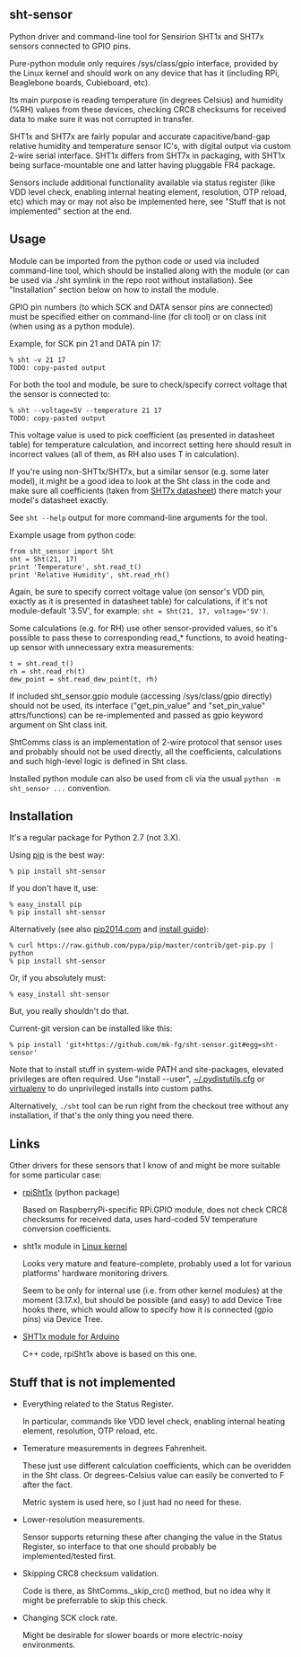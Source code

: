 sht-sensor
--------------------

Python driver and command-line tool for Sensirion SHT1x and SHT7x sensors
connected to GPIO pins.

Pure-python module only requires /sys/class/gpio interface, provided by the
Linux kernel and should work on any device that has it (including RPi,
Beaglebone boards, Cubieboard, etc).

Its main purpose is reading temperature (in degrees Celsius) and humidity (%RH)
values from these devices, checking CRC8 checksums for received data to make
sure it was not corrupted in transfer.

SHT1x and SHT7x are fairly popular and accurate capacitive/band-gap relative
humidity and temperature sensor IC's, with digital output via custom 2-wire
serial interface.
SHT1x differs from SHT7x in packaging, with SHT1x being surface-mountable one
and latter having pluggable FR4 package.

Sensors include additional functionality available via status register (like VDD
level check, enabling internal heating element, resolution, OTP reload, etc)
which may or may not also be implemented here, see "Stuff that is not
implemented" section at the end.


Usage
--------------------

Module can be imported from the python code or used via included command-line
tool, which should be installed along with the module (or can be used via ./sht
symlink in the repo root without installation).
See "Installation" section below on how to install the module.

GPIO pin numbers (to which SCK and DATA sensor pins are connected) must be
specified either on command-line (for cli tool) or on class init (when using as
a python module).

Example, for SCK pin 21 and DATA pin 17:

	% sht -v 21 17
	TODO: copy-pasted output

For both the tool and module, be sure to check/specify correct voltage that the
sensor is connected to:

	% sht --voltage=5V --temperature 21 17
	TODO: copy-pasted output

This voltage value is used to pick coefficient (as presented in datasheet table)
for temperature calculation, and incorrect setting here should result in
incorrect values (all of them, as RH also uses T in calculation).

If you're using non-SHT1x/SHT7x, but a similar sensor (e.g. some later model),
it might be a good idea to look at the Sht class in the code and make sure all
coefficients (taken from
[SHT7x datasheet](http://www.sensirion.com/fileadmin/user_upload/customers/sensirion/Dokumente/Humidity/Sensirion_Humidity_SHT7x_Datasheet_V5.pdf))
there match your model's datasheet exactly.

See `sht --help` output for more command-line arguments for the tool.

Example usage from python code:

	from sht_sensor import Sht
	sht = Sht(21, 17)
	print 'Temperature', sht.read_t()
	print 'Relative Humidity', sht.read_rh()

Again, be sure to specify correct voltage value (on sensor's VDD pin, exactly as
it is presented in datasheet table) for calculations, if it's not module-default
'3.5V', for example: `sht = Sht(21, 17, voltage='5V')`.

Some calculations (e.g. for RH) use other sensor-provided values, so it's
possible to pass these to corresponding read_* functions, to avoid heating-up
sensor with unnecessary extra measurements:

	t = sht.read_t()
	rh = sht.read_rh(t)
	dew_point = sht.read_dew_point(t, rh)

If included sht_sensor.gpio module (accessing /sys/class/gpio directly) should
not be used, its interface ("get_pin_value" and "set_pin_value" attrs/functions)
can be re-implemented and passed as gpio keyword argument on Sht class init.

ShtComms class is an implementation of 2-wire protocol that sensor uses and
probably should not be used directly, all the coefficients, calculations and
such high-level logic is defined in Sht class.

Installed python module can also be used from cli via the usual `python -m
sht_sensor ...` convention.


Installation
--------------------

It's a regular package for Python 2.7 (not 3.X).

Using [pip](http://pip-installer.org/) is the best way:

	% pip install sht-sensor

If you don't have it, use:

	% easy_install pip
	% pip install sht-sensor

Alternatively (see also
[pip2014.com](http://pip2014.com/) and
[install guide](http://www.pip-installer.org/en/latest/installing.html)):

	% curl https://raw.github.com/pypa/pip/master/contrib/get-pip.py | python
	% pip install sht-sensor

Or, if you absolutely must:

	% easy_install sht-sensor

But, you really shouldn't do that.

Current-git version can be installed like this:

	% pip install 'git+https://github.com/mk-fg/sht-sensor.git#egg=sht-sensor'

Note that to install stuff in system-wide PATH and site-packages, elevated
privileges are often required.
Use "install --user",
[~/.pydistutils.cfg](http://docs.python.org/install/index.html#distutils-configuration-files)
or [virtualenv](http://pypi.python.org/pypi/virtualenv) to do unprivileged
installs into custom paths.

Alternatively, `./sht` tool can be run right from the checkout tree without any
installation, if that's the only thing you need there.


Links
--------------------

Other drivers for these sensors that I know of and might be more suitable for
some particular case:

* [rpiSht1x](https://pypi.python.org/pypi/rpiSht1x) (python package)

	Based on RaspberryPi-specific RPi.GPIO module, does not check CRC8 checksums
	for received data, uses hard-coded 5V temperature conversion coefficients.

* sht1x module in [Linux kernel](https://www.kernel.org/)

	Looks very mature and feature-complete, probably used a lot for various
	platforms' hardware monitoring drivers.

	Seem to be only for internal use (i.e. from other kernel modules) at the
	moment (3.17.x), but should be possible (and easy) to add Device Tree hooks
	there, which would allow to specify how it is connected (gpio pins) via Device
	Tree.

* [SHT1x module for Arduino](https://github.com/practicalarduino/SHT1x)

	C++ code, rpiSht1x above is based on this one.


Stuff that is not implemented
--------------------

* Everything related to the Status Register.

	In particular, commands like VDD level check, enabling internal heating
	element, resolution, OTP reload, etc.

* Temerature measurements in degrees Fahrenheit.

	These just use different calculation coefficients, which can be overidden in
	the Sht class.
	Or degrees-Celsius value can easily be converted to F after the fact.

	Metric system is used here, so I just had no need for these.

* Lower-resolution measurements.

	Sensor supports returning these after changing the value in the Status
	Register, so interface to that one should probably be implemented/tested
	first.

* Skipping CRC8 checksum validation.

	Code is there, as ShtComms._skip_crc() method, but no idea why it might be
	preferrable to skip this check.

* Changing SCK clock rate.

	Might be desirable for slower boards or more electric-noisy environments.
